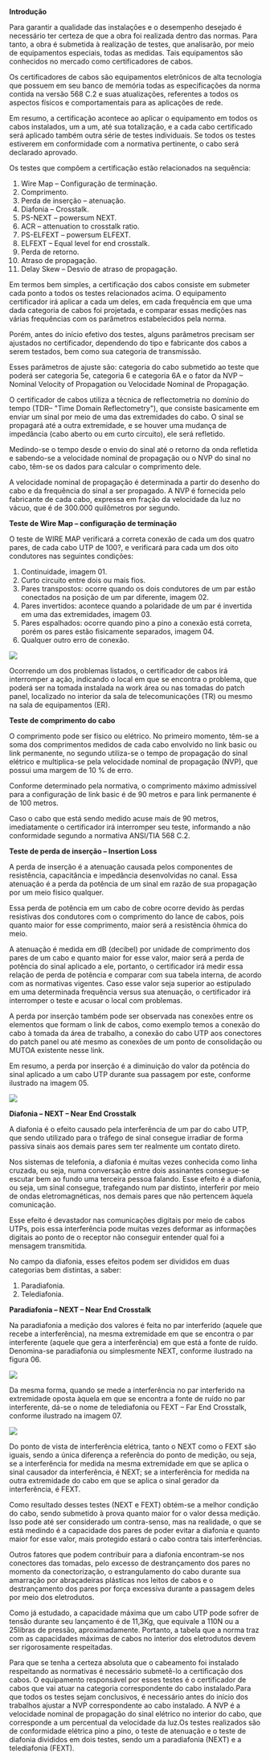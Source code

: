 **Introdução**

Para garantir a qualidade das instalações e o desempenho desejado é necessário ter certeza de que a obra foi realizada dentro das normas. Para tanto, a obra é submetida à realização de testes, que analisarão, por meio de equipamentos especiais, todas as medidas. Tais equipamentos são conhecidos no mercado como certificadores de cabos.

Os certificadores de cabos são equipamentos eletrônicos de alta tecnologia que possuem em seu banco de memória todas as especificações da norma contida na versão 568 C.2 e suas atualizações, referentes a todos os aspectos físicos e comportamentais para as aplicações de rede.

Em resumo, a certificação acontece ao aplicar o equipamento em todos os cabos instalados, um a um, até sua totalização, e a cada cabo certificado será aplicado também outra série de testes individuais. Se todos os testes estiverem em conformidade com a normativa pertinente, o cabo será declarado aprovado.

Os testes que compõem a certificação estão relacionados na sequência:

1. Wire Map – Configuração de terminação.
2. Comprimento.
3. Perda de inserção – atenuação.
4. Diafonia – Crosstalk.
5. PS-NEXT – powersum NEXT.
6. ACR – attenuation to crosstalk ratio.
7. PS-ELFEXT – powersum ELFEXT.
8. ELFEXT – Equal level for end crosstalk.
9. Perda de retorno.
10. Atraso de propagação.
11. Delay Skew – Desvio de atraso de propagação.

Em termos bem simples, a certificação dos cabos consiste em submeter cada ponto a todos os testes relacionados acima. O equipamento certificador irá aplicar a cada um deles, em cada frequência em que uma dada categoria de cabos foi projetada, e comparar essas medições nas várias frequências com os parâmetros estabelecidos pela norma.

Porém, antes do início efetivo dos testes, alguns parâmetros precisam ser ajustados no certificador, dependendo do tipo e fabricante dos cabos a serem testados, bem como sua categoria de transmissão.

Esses parâmetros de ajuste são: categoria do cabo submetido ao teste que poderá ser categoria 5e, categoria 6 e categoria 6A e o fator da NVP – Nominal Velocity of Propagation ou Velocidade Nominal de Propagação.

O certificador de cabos utiliza a técnica de reflectometria no domínio do tempo (TDR– "Time Domain Reflectometry"), que consiste basicamente em enviar um sinal por meio de uma das extremidades do cabo. O sinal se propagará até a outra extremidade, e se houver uma mudança de impedância (cabo aberto ou em curto circuito), ele será refletido.

Medindo-se o tempo desde o envio do sinal até o retorno da onda refletida e sabendo-se a velocidade nominal de propagação ou o NVP do sinal no cabo, têm-se os dados para calcular o comprimento dele.

A velocidade nominal de propagação é determinada a partir do desenho do cabo e da frequência do sinal a ser propagado. A NVP é fornecida pelo fabricante de cada cabo, expressa em fração da velocidade da luz no vácuo, que é de 300.000 quilômetros por segundo.

**Teste de Wire Map – configuração de terminação**

O teste de WIRE MAP verificará a correta conexão de cada um dos quatro pares, de cada cabo UTP de 100?, e verificará para cada um dos oito condutores nas seguintes condições:

1. Continuidade, imagem 01.
2. Curto circuito entre dois ou mais fios.
3. Pares transpostos: ocorre quando os dois condutores de um par estão conectados na posição de um par diferente, imagem 02.
4. Pares invertidos: acontece quando a polaridade de um par é invertida em uma das extremidades, imagem 03.
5. Pares espalhados: ocorre quando pino a pino a conexão está correta, porém os pares estão fisicamente separados, imagem 04.
6. Qualquer outro erro de conexão.

[![](https://img.uninove.br/static/0/0/0/0/0/0/0/1/0/4/8/104896/a15i01_cabestru80_100.jpg)](https://img.uninove.br/static/0/0/0/0/0/0/0/1/0/4/8/104896/a15i01_cabestru80_100.jpg)

Ocorrendo um dos problemas listados, o certificador de cabos irá interromper a ação, indicando o local em que se encontra o problema, que poderá ser na tomada instalada na work área ou nas tomadas do patch panel, localizado no interior da sala de telecomunicações (TR) ou mesmo na sala de equipamentos (ER).

**Teste de comprimento do cabo**

O comprimento pode ser físico ou elétrico. No primeiro momento, têm-se a soma dos comprimentos medidos de cada cabo envolvido no link basic ou link permanente, no segundo utiliza-se o tempo de propagação do sinal elétrico e multiplica-se pela velocidade nominal de propagação (NVP), que possui uma margem de 10 % de erro.

Conforme determinado pela normativa, o comprimento máximo admissível para a configuração de link basic é de 90 metros e para link permanente é de 100 metros.

Caso o cabo que está sendo medido acuse mais de 90 metros, imediatamente o certificador irá interromper seu teste, informando a não conformidade segundo a normativa ANSI/TIA 568 C.2.

**Teste de perda de inserção – Insertion Loss**

A perda de inserção é a atenuação causada pelos componentes de resistência, capacitância e impedância desenvolvidas no canal. Essa atenuação é a perda da potência de um sinal em razão de sua propagação por um meio físico qualquer.

Essa perda de potência em um cabo de cobre ocorre devido às perdas resistivas dos condutores com o comprimento do lance de cabos, pois quanto maior for esse comprimento, maior será a resistência ôhmica do meio.

A atenuação é medida em dB (decibel) por unidade de comprimento dos pares de um cabo e quanto maior for esse valor, maior será a perda de potência do sinal aplicado a ele, portanto, o certificador irá medir essa relação de perda de potência e comparar com sua tabela interna, de acordo com as normativas vigentes. Caso esse valor seja superior ao estipulado em uma determinada frequência versus sua atenuação, o certificador irá interromper o teste e acusar o local com problemas.

A perda por inserção também pode ser observada nas conexões entre os elementos que formam o link de cabos, como exemplo temos a conexão do cabo à tomada da área de trabalho, a conexão do cabo UTP aos conectores do patch panel ou até mesmo as conexões de um ponto de consolidação ou MUTOA existente nesse link.

Em resumo, a perda por inserção é a diminuição do valor da potência do sinal aplicado a um cabo UTP durante sua passagem por este, conforme ilustrado na imagem 05.

[![](https://img.uninove.br/static/0/0/0/0/0/0/0/1/0/4/8/104897/a15i02_cabestru80_100.jpg)](https://img.uninove.br/static/0/0/0/0/0/0/0/1/0/4/8/104897/a15i02_cabestru80_100.jpg)

**Diafonia – NEXT – Near End Crosstalk**

A diafonia é o efeito causado pela interferência de um par do cabo UTP, que sendo utilizado para o tráfego de sinal consegue irradiar de forma passiva sinais aos demais pares sem ter realmente um contato direto.

Nos sistemas de telefonia, a diafonia é muitas vezes conhecida como linha cruzada, ou seja, numa conversação entre dois assinantes consegue-se escutar bem ao fundo uma terceira pessoa falando. Esse efeito é a diafonia, ou seja, um sinal consegue, trafegando num par distinto, interferir por meio de ondas eletromagnéticas, nos demais pares que não pertencem àquela comunicação.

Esse efeito é devastador nas comunicações digitais por meio de cabos UTPs, pois essa interferência pode muitas vezes deformar as informações digitais ao ponto de o receptor não conseguir entender qual foi a mensagem transmitida.

No campo da diafonia, esses efeitos podem ser divididos em duas categorias bem distintas, a saber:

1. Paradiafonia.
2. Telediafonia.

**Paradiafonia – NEXT – Near End Crosstalk**

Na paradiafonia a medição dos valores é feita no par interferido (aquele que recebe a interferência), na mesma extremidade em que se encontra o par interferente (aquele que gera a interferência) em que está a fonte de ruído. Denomina-se paradiafonia ou simplesmente NEXT, conforme ilustrado na figura 06.

[![](https://img.uninove.br/static/0/0/0/0/0/0/0/1/0/4/8/104899/a15i03_cabestru80_100.jpg)](https://img.uninove.br/static/0/0/0/0/0/0/0/1/0/4/8/104899/a15i03_cabestru80_100.jpg)

Da mesma forma, quando se mede a interferência no par interferido na extremidade oposta àquela em que se encontra a fonte de ruído no par interferente, dá-se o nome de telediafonia ou FEXT – Far End Crosstalk, conforme ilustrado na imagem 07.

[![](https://img.uninove.br/static/0/0/0/0/0/0/0/1/0/4/9/104902/a15i04_cabestru80_100.jpg)](https://img.uninove.br/static/0/0/0/0/0/0/0/1/0/4/9/104902/a15i04_cabestru80_100.jpg)

Do ponto de vista de interferência elétrica, tanto o NEXT como o FEXT são iguais, sendo a única diferença a referência do ponto de medição, ou seja, se a interferência for medida na mesma extremidade em que se aplica o sinal causador da interferência, é NEXT; se a interferência for medida na outra extremidade do cabo em que se aplica o sinal gerador da interferência, é FEXT.

Como resultado desses testes (NEXT e FEXT) obtém-se a melhor condição do cabo, sendo submetido à prova quanto maior for o valor dessa medição. Isso pode até ser considerado um contra-senso, mas na realidade, o que se está medindo é a capacidade dos pares de poder evitar a diafonia e quanto maior for esse valor, mais protegido estará o cabo contra tais interferências.

Outros fatores que podem contribuir para a diafonia encontram-se nos conectores das tomadas, pelo excesso de destrançamento dos pares no momento da conectorização, o estrangulamento do cabo durante sua amarração por abraçadeiras plásticas nos leitos de cabos e o destrançamento dos pares por força excessiva durante a passagem deles por meio dos eletrodutos.

Como já estudado, a capacidade máxima que um cabo UTP pode sofrer de tensão durante seu lançamento é de 11,3Kg, que equivale a 110N ou a 25libras de pressão, aproximadamente. Portanto, a tabela que a norma traz com as capacidades máximas de cabos no interior dos eletrodutos devem ser rigorosamente respeitadas.

Para que se tenha a certeza absoluta que o cabeamento foi instalado respeitando as normativas é necessário submetê-lo a certificação dos cabos. O equipamento responsável por esses testes é o certificador de cabos que vai atuar na categoria correspondente do cabo instalado.Para que todos os testes sejam conclusivos, é necessário antes do início dos trabalhos ajustar a NVP correspondente ao cabo instalado. A NVP é a velocidade nominal de propagação do sinal elétrico no interior do cabo, que corresponde a um percentual da velocidade da luz.Os testes realizados são de conformidade elétrica pino a pino, o teste de atenuação e o teste de diafonia divididos em dois testes, sendo um a paradiafonia (NEXT) e a telediafonia (FEXT).